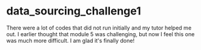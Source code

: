 # data_sourcing_challenge1
There were a lot of codes that did not run initially and my tutor helped me out. I earlier thought that module 5 was challenging, but now I feel this one was much more difficult. I am glad it's finally done!
